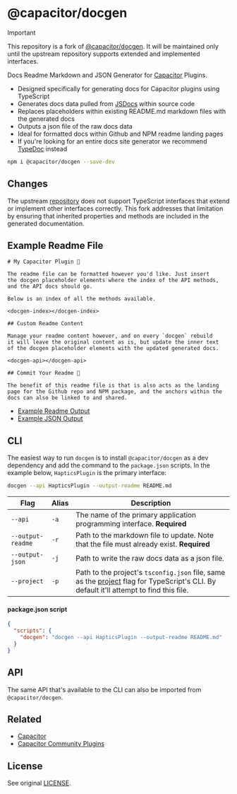 # @capacitor/docgen

> [!IMPORTANT]  
> This repository is a fork of [@capacitor/docgen](https://github.com/ionic-team/capacitor-docgen). It will be maintained only until the upstream repository supports
> extended and implemented interfaces.

Docs Readme Markdown and JSON Generator for [Capacitor](https://capacitorjs.com/) Plugins.

- Designed specifically for generating docs for Capacitor plugins using TypeScript
- Generates docs data pulled from [JSDocs](https://en.wikipedia.org/wiki/JSDoc) within source code
- Replaces placeholders within existing README.md markdown files with the generated docs
- Outputs a json file of the raw docs data
- Ideal for formatted docs within Github and NPM readme landing pages
- If you're looking for an entire docs site generator we recommend [TypeDoc](https://typedoc.org/) instead

```bash
npm i @capacitor/docgen --save-dev
```

## Changes

The upstream [repository](https://github.com/ionic-team/capacitor-docgen) does not support TypeScript interfaces that extend or implement other interfaces correctly.
This fork addresses that limitation by ensuring that inherited properties and methods are included in the generated documentation.

## Example Readme File

```
# My Capacitor Plugin 🔌

The readme file can be formatted however you'd like. Just insert
the docgen placeholder elements where the index of the API methods,
and the API docs should go.

Below is an index of all the methods available.

<docgen-index></docgen-index>

## Custom Readme Content

Manage your readme content however, and on every `docgen` rebuild
it will leave the original content as is, but update the inner text
of the docgen placeholder elements with the updated generated docs.

<docgen-api></docgen-api>

## Commit Your Readme 🚀

The benefit of this readme file is that is also acts as the landing
page for the Github repo and NPM package, and the anchors within the
docs can also be linked to and shared.
```

- [Example Readme Output](https://github.com/ionic-team/capacitor-docgen/blob/main/src/test/README.md)
- [Example JSON Output](https://github.com/ionic-team/capacitor-docgen/blob/main/src/test/docs.json)

## CLI

The easiest way to run `docgen` is to install `@capacitor/docgen` as a dev dependency
and add the command to the `package.json` scripts. In the example below,
`HapticsPlugin` is the primary interface:

```bash
docgen --api HapticsPlugin --output-readme README.md
```

| Flag              | Alias | Description                                                                                                                                                                                                  |
| ----------------- | ----- | ------------------------------------------------------------------------------------------------------------------------------------------------------------------------------------------------------------ |
| `--api`           | `-a`  | The name of the primary application programming interface. **Required**                                                                                                                                      |
| `--output-readme` | `-r`  | Path to the markdown file to update. Note that the file must already exist. **Required**                                                                                                                     |
| `--output-json`   | `-j`  | Path to write the raw docs data as a json file.                                                                                                                                                              |
| `--project`       | `-p`  | Path to the project's `tsconfig.json` file, same as the [project](https://www.typescriptlang.org/docs/handbook/compiler-options.html) flag for TypeScript's CLI. By default it'll attempt to find this file. |

#### package.json script

```json
{
  "scripts": {
    "docgen": "docgen --api HapticsPlugin --output-readme README.md"
  }
}
```

## API

The same API that's available to the CLI can also be imported from `@capacitor/docgen`.

## Related

- [Capacitor](https://capacitorjs.com/)
- [Capacitor Community Plugins](https://github.com/capacitor-community)

## License

See original [LICENSE](LICENSE).

